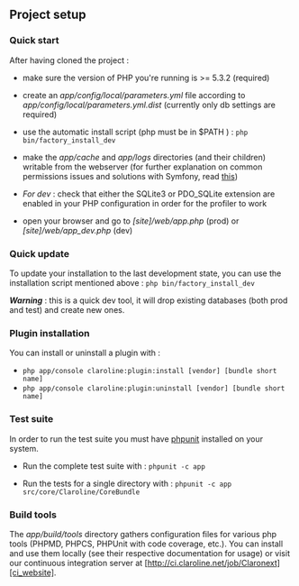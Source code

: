 ## Project setup

### Quick start

After having cloned the project :

* make sure the version of PHP you're running is >= 5.3.2 (required)

* create an *app/config/local/parameters.yml* file according to *app/config/local/parameters.yml.dist*
  (currently only db settings are required)

* use the automatic install script (php must be in $PATH ) : `php bin/factory_install_dev`

* make the *app/cache* and *app/logs* directories (and their children) writable from
  the webserver (for further explanation on common permissions issues and solutions with Symfony, 
  read [this][symfony_doc_install])

* *For dev* : check that either the SQLite3 or PDO_SQLite extension are enabled in your
  PHP configuration in order for the profiler to work

* open your browser and go to *[site]/web/app.php* (prod) or *[site]/web/app_dev.php* (dev)

[symfony_doc_install]: http://symfony.com/doc/current/book/installation.html#configuration-and-setup
  
### Quick update

To update your installation to the last development state, you can use the installation script 
mentioned above :   `php bin/factory_install_dev`

***Warning*** : this is a quick dev tool, it will drop existing databases (both prod and test) 
and create new ones.

### Plugin installation

You can install or uninstall a plugin with :

  * `php app/console claroline:plugin:install [vendor] [bundle short name]`
  * `php app/console claroline:plugin:uninstall [vendor] [bundle short name]`

### Test suite

In order to run the test suite you must have [phpunit][phpunit_website] installed on your system.

[phpunit_website]: http://www.phpunit.de/manual/current/en/index.html

* Run the complete test suite with : `phpunit -c app`

* Run the tests for a single directory with : `phpunit -c app src/core/Claroline/CoreBundle`

### Build tools

The *app/build/tools* directory gathers configuration files for various php tools (PHPMD,
PHPCS, PHPUnit with code coverage, etc.). You can install and use them locally (see their 
respective documentation for usage) or visit our continuous integration server 
at [http://ci.claroline.net/job/Claronext][ci_website].

[ci_website]: http://ci.claroline.net/job/Claronext
